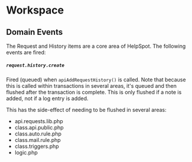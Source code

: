 # Workspace

## Domain Events

The Request and History items are a core area of HelpSpot. The following events are fired:

##### `request.history.create`
Fired (queued) when `apiAddRequestHistory()` is called. Note that because this is called within transactions in several
areas, it's queued and then flushed after the transaction is complete. This is only flushed if a note is added, not if a
log entry is added.

This has the side-effect of needing to be flushed in several areas:

* api.requests.lib.php
* class.api.public.php
* class.auto.rule.php
* class.mail.rule.php
* class.triggers.php
* logic.php

